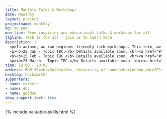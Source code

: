```yaml
---
title: Monthly Talks & Workshops
date: Monthly
layout: project
projectname: monthly
og: og.png
one_line: Free inspiring and educational talks & worksops for all
tagline: Tech is for all - join us to learn more
description: |
  <p>In autumn, we ran beginner-friendly tech workshops. This term, we're running a series of "Psychology x Tech Talks", as organised by our committee member <a href="mailto:eburn050@gold.ac.uk">Edwin Burns</a>.</p>
  <p><b>25 Jan - Topic TBC.</b> Details available soon. <br><a href="#" class="btn type--uppercase btn--primary disabled">Tickets available soon</a></p>
  <p><b>15 Feb - Topic TBC.</b> Details available soon. <br><a href="#" class="btn type--uppercase btn--primary disabled">Tickets available soon</a></p>
  <p><b>23 March - Topic TBC.</b> Details available soon. <br><a href="#" class="btn type--uppercase btn--primary disabled">Tickets available soon</a></p>
time: 18:00 - 20:00
address: RHB 304<br>Goldsmiths, University of London<br>London,<br>SE14 6AD
hashtag: hacksmiths
supporters:
- name: careers
- name: doc
- name: goldsu
show_support_text: true
---
```


{% include valuable-skills.html %}
